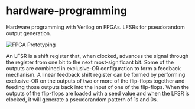 # hardware-programming
Hardware programming with Verilog on FPGAs. LFSRs for pseudorandom output generation.

![FPGA Prototyping](https://github.com/madhav-datt/hardware-programming/blob/master/Resources/fpga.jpg)

An LFSR is a shift register that, when clocked, advances the signal through the register from one bit to the next most-significant bit. Some of the outputs are combined in exclusive-OR configuration to form a feedback mechanism. A linear
feedback shift register can be formed by performing exclusive-OR on the outputs of two or more of the flip-flops together and
feeding those outputs back into the input of one of the flip-flops.  When the outputs of the flip-flops are loaded with a seed value and when the LFSR is clocked, it will generate a pseudorandom pattern of 1s and 0s.


